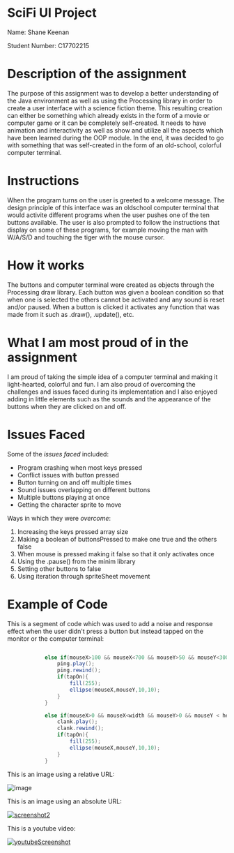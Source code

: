 # SciFi UI Project

Name: Shane Keenan

Student Number: C17702215

# Description of the assignment

The purpose of this assignment was to develop a better understanding of the Java environment as well as using the Processing library in order to create a user interface with a science fiction theme. This resulting creation can either be something which already exists in the form of a movie or computer game or it can be completely self-created. It needs to have animation and interactivity as well as show and utilize all the aspects which have been learned during the OOP module. In the end, it was decided to go with something that was self-created in the form of an old-school, colorful computer terminal.

# Instructions

When the program turns on the user is greeted to a welcome message. The design principle of this interface was an oldschool computer terminal that would activite different programs when the user pushes one of the ten buttons available. The user is also prompted to follow the instructions that display on some of these programs, for example moving the man with W/A/S/D and touching the tiger with the mouse cursor. 

# How it works

The buttons and computer terminal were created as objects through the Processing draw library. Each button was given a boolean condition so that when one is selected the others cannot be activated and any sound is reset and/or paused. When a button is clicked it activates any function that was made from it such as .draw(), .update(), etc. 

# What I am most proud of in the assignment

I am proud of taking the simple idea of a computer terminal and making it light-hearted, colorful and fun. I am also proud of overcoming the challenges and issues faced during its implementation and I also enjoyed adding in little elements such as the sounds and the appearance of the buttons when they are clicked on and off.

# Issues Faced

Some of the *issues faced* included:

- Program crashing when most keys pressed
- Conflict issues with button pressed
- Button turning on and off multiple times
- Sound issues overlapping on different buttons
- Multiple buttons playing at once
- Getting the character sprite to move

Ways in which they were *overcome*:

1. Increasing the keys pressed array size
2. Making a boolean of buttonsPressed to make one true and the others false
3. When mouse is pressed making it false so that it only activates once
4. Using the .pause() from the minim library
5. Setting other buttons to false
6. Using iteration through spriteSheet movement

# Example of Code

This is a segment of code which was used to add a noise and response effect when the user didn't press a button but instead tapped on the monitor or the computer terminal:

```Java

            else if(mouseX>100 && mouseX<700 && mouseY>50 && mouseY<300){
                ping.play();
                ping.rewind();
                if(tapOn){
                    fill(255);
                    ellipse(mouseX,mouseY,10,10);
                }
            }

            else if(mouseX>0 && mouseX<width && mouseY>0 && mouseY < height){
                clank.play();
                clank.rewind();
                if(tapOn){
                    fill(255);
                    ellipse(mouseX,mouseY,10,10);
                }
            }
```

This is an image using a relative URL:

![image](https://user-images.githubusercontent.com/38283909/55492464-2a060500-562f-11e9-91e7-32c9629ee07a.png)

This is an image using an absolute URL:

<a href="https://ibb.co/zZ1x9rb"><img src="https://i.ibb.co/BBm3Wtj/screenshot2.png" alt="screenshot2" border="0"></a>

This is a youtube video:

[![youtubeScreenshot](https://user-images.githubusercontent.com/38283909/55491509-81a37100-562d-11e9-82f2-2c4fac6faa18.PNG)](https://youtu.be/02jJRolMXUo)
